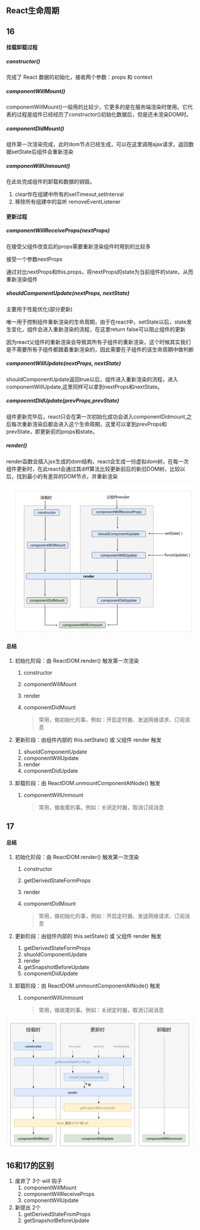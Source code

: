 ## React生命周期

## 16

#### 挂载卸载过程

##### constructor()

完成了 React 数据的初始化，接收两个参数：props 和 context

##### componentWillMount()

componentWillMount()一般用的比较少，它更多的是在服务端渲染时使用。它代表的过程是组件已经经历了constructor()初始化数据后，但是还未渲染DOM时。

##### componentDIdMount()

组件第一次渲染完成，此时dom节点已经生成，可以在这里调用ajax请求，返回数据setState后组件会重新渲染

##### componenWillUnmount()

在此处完成组件的卸载和数据的销毁。

1. clear你在组建中所有的setTimeout,setInterval
2. 移除所有组建中的监听 removeEventListener

#### 更新过程

##### componentWillReceiveProps(nextProps)

在接受父组件改变后的props需要重新渲染组件时用到的比较多

接受一个参数nextProps

通过对比nextProps和this.props，将nextProps的state为当前组件的state，从而重新渲染组件

##### shouldComponentUpdate(nextProps, nextState)

主要用于性能优化(部分更新)

唯一用于控制组件重新渲染的生命周期，由于在react中，setState以后，state发生变化，组件会进入重新渲染的流程，在这里return false可以阻止组件的更新

因为react父组件的重新渲染会导致其所有子组件的重新渲染，这个时候其实我们是不需要所有子组件都跟着重新渲染的，因此需要在子组件的该生命周期中做判断

##### componentWillUpdate(nextProps, nextState)

shouldComponentUpdate返回true以后，组件进入重新渲染的流程，进入componentWillUpdate,这里同样可以拿到nextProps和nextState。

##### compoenntDIdUpdate(prevProps,prevState)

组件更新完毕后，react只会在第一次初始化成功会进入componentDidmount,之后每次重新渲染后都会进入这个生命周期，这里可以拿到prevProps和prevState，即更新前的props和state。

##### render()

render函数会插入jsx生成的dom结构，react会生成一份虚拟dom树，在每一次组件更新时，在此react会通过其diff算法比较更新前后的新旧DOM树，比较以后，找到最小的有差异的DOM节点，并重新渲染



![image-20210326093920948](react%E7%94%9F%E5%91%BD%E5%91%A8%E6%9C%9F/image-20210326093920948.png)



#### 总结

1. 初始化阶段：由 ReactDOM.render() 触发第一次渲染

   1. constructor

   2. componentWillMount

   3. render

   4. componentDidMount 

      > 常用，做初始化的事，例如：开启定时器、发送网络请求、订阅消息

2. 更新阶段：由组件内部的 this.setState() 或 父组件 render 触发

   1. shuoldComponentUpdate
   2. componentWillUpdate
   3. render
   4. componentDidUpdate

3. 卸载阶段：由 ReactDOM.unmountComponentAtNode() 触发

   1. componentWillUnmount

      > 常用，做收尾的事。例如：关闭定时器，取消订阅消息

## 17



#### 总结

1. 初始化阶段：由 ReactDOM.render() 触发第一次渲染

   1. constructor

   2. getDerivedStateFormProps

   3. render

   4. componentDidMount 

      > 常用，做初始化的事，例如：开启定时器、发送网络请求、订阅消息

2. 更新阶段：由组件内部的 this.setState() 或 父组件 render 触发

   1. getDerivedStateFormProps
   2. shuoldComponentUpdate
   3. render
   4. getSnapshotBeforeUpdate
   5. componentDidUpdate

3. 卸载阶段：由 ReactDOM.unmountComponentAtNode() 触发

   1. componentWillUnmount

      > 常用，做收尾的事。例如：关闭定时器，取消订阅消息

 ![image-20210326103440940](react%E7%94%9F%E5%91%BD%E5%91%A8%E6%9C%9F/image-20210326103440940.png)



## 16和17的区别

1. 废弃了 3个 will 钩子
   1. componentWillMount
   2. componentWillReceiveProps
   3. componentWillUpdate
2. 新提出 2个
   1. getDerivedStateFromProps
   2. getSnapshotBeforeUpdate